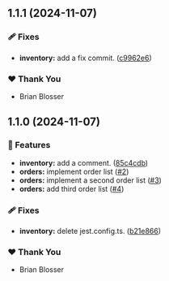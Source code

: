 ## 1.1.1 (2024-11-07)


### 🩹 Fixes

- **inventory:** add a fix commit. ([c9962e6](https://github.com/bpb54321/nx-react-monorepo-tutorial/commit/c9962e6))

### ❤️  Thank You

- Brian Blosser

## 1.1.0 (2024-11-07)


### 🚀 Features

- **inventory:** add a comment. ([85c4cdb](https://github.com/bpb54321/nx-react-monorepo-tutorial/commit/85c4cdb))
- **orders:** implement order list ([#2](https://github.com/bpb54321/nx-react-monorepo-tutorial/pull/2))
- **orders:** implement a second order list ([#3](https://github.com/bpb54321/nx-react-monorepo-tutorial/pull/3))
- **orders:** add third order list ([#4](https://github.com/bpb54321/nx-react-monorepo-tutorial/pull/4))

### 🩹 Fixes

- **inventory:** delete jest.config.ts. ([b21e866](https://github.com/bpb54321/nx-react-monorepo-tutorial/commit/b21e866))

### ❤️  Thank You

- Brian Blosser